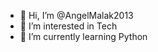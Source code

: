 - 👋 Hi, I’m @AngelMalak2013
- 👀 I’m interested in Tech
- 🌱 I’m currently learning Python

<!---
AngelMalak2013/AngelMalak2013 is a ✨ special ✨ repository because its `README.md` (this file) appears on your GitHub profile.
You can click the Preview link to take a look at your changes.
--->
